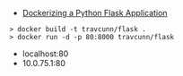 - [Dockerizing a Python Flask Application](https://www.smartfile.com/blog/dockerizing-a-python-flask-application/)

```
> docker build -t travcunn/flask .
> docker run -d -p 80:8000 travcunn/flask
```

- localhost:80
- 10.0.75.1:80 